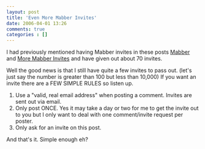 ```yaml
---
layout: post
title: 'Even More Mabber Invites'
date: 2006-04-01 13:26
comments: true
categories : []
---  
```


I had previously mentioned having Mabber invites in these posts <a href="http://fusion94.org/blog/2006/02/26/mabber/">Mabber</a> and <a href="http://fusion94.org/blog/2006/03/11/more-mabber-invites/">More Mabber Invites</a> and have given out about 70 invites.

Well the good news is that I still have quite a few invites to pass out. (let's just say the number is greater than 100 but less than 10,000) If you want an invite there are a FEW SIMPLE RULES so listen up.

1) Use a "valid, real email address" when posting a comment. Invites are sent out via email.
2) Only post ONCE. Yes it may take a day or two for me to get the invite out to you but I only want to deal with one comment/invite request per poster.
3) Only ask for an invite on this post.

And that's it. Simple enough eh?

